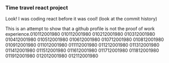 ### Time travel react project

Look! I was coding react before it was cool! (look at the commit history)

This is an attempt to show that a github profile is not the proof of work experience.010112001980
010112001980
010212001980
010312001980
010412001980
010512001980
010612001980
010712001980
010812001980
010912001980
011012001980
011112001980
011212001980
011312001980
011412001980
011512001980
011612001980
011712001980
011812001980
011912001980
012012001980
012112001980
